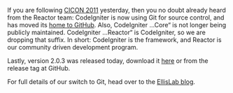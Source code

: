 If you are following [CICON 2011](http://cicon2011.com/) yesterday, then you no doubt already heard from the Reactor team: CodeIgniter is now using Git for source control, and has moved its [home to GitHub](https://github.com/EllisLab/CodeIgniter). Also, CodeIgniter ...Core“ is not longer being publicly maintained. CodeIgniter ...Reactor“ is CodeIgniter, so we are dropping that suffix. In short: CodeIgniter is the framework, and Reactor is our community driven development program.

Lastly, version 2.0.3 was released today, download it [here](http://codeigniter.com/download.php) or from the release tag at GitHub.
For full details of our switch to Git, head over to the [EllisLab blog](http://ellislab.com/blog/comments/ellislab_switches_to_git_moves_to_github).